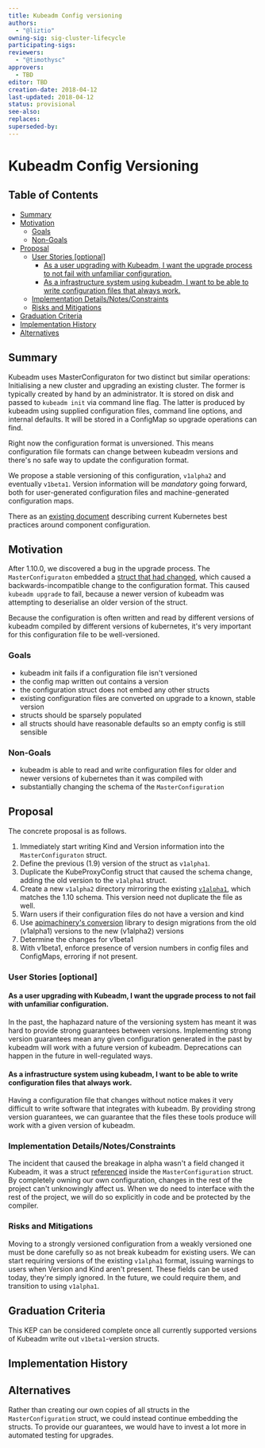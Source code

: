 ```yaml
---
title: Kubeadm Config versioning
authors:
  - "@liztio"
owning-sig: sig-cluster-lifecycle
participating-sigs:
reviewers:
  - "@timothysc"
approvers:
  - TBD
editor: TBD
creation-date: 2018-04-12
last-updated: 2018-04-12
status: provisional
see-also:
replaces:
superseded-by:
---
```


# Kubeadm Config Versioning

## Table of Contents

<!-- toc -->
- [Summary](#summary)
- [Motivation](#motivation)
  - [Goals](#goals)
  - [Non-Goals](#non-goals)
- [Proposal](#proposal)
  - [User Stories [optional]](#user-stories-optional)
    - [As a user upgrading with Kubeadm, I want the upgrade process to not fail with unfamiliar configuration.](#as-a-user-upgrading-with-kubeadm-i-want-the-upgrade-process-to-not-fail-with-unfamiliar-configuration)
    - [As a infrastructure system using kubeadm, I want to be able to write configuration files that always work.](#as-a-infrastructure-system-using-kubeadm-i-want-to-be-able-to-write-configuration-files-that-always-work)
  - [Implementation Details/Notes/Constraints](#implementation-detailsnotesconstraints)
  - [Risks and Mitigations](#risks-and-mitigations)
- [Graduation Criteria](#graduation-criteria)
- [Implementation History](#implementation-history)
- [Alternatives](#alternatives)
<!-- /toc -->

## Summary

Kubeadm uses MasterConfiguraton for two distinct but similar operations: Initialising a new cluster and upgrading an existing cluster. 
The former is typically created by hand by an administrator. 
It is stored on disk and passed to `kubeadm init` via command line flag.
The latter is produced by kubeadm using supplied configuration files, command line options, and internal defaults.
It will be stored in a ConfigMap so upgrade operations can find. 

Right now the configuration format is unversioned.
This means configuration file formats can change between kubeadm versions and there's no safe way to update the configuration format.

We propose a stable versioning of this configuration, `v1alpha2` and eventually `v1beta1`. 
Version information will be _mandatory_ going forward, both for user-generated configuration files and machine-generated configuration maps.

There as an [existing document][config] describing current Kubernetes best practices around component configuration.

[config]: https://docs.google.com/document/d/1FdaEJUEh091qf5B98HM6_8MS764iXrxxigNIdwHYW9c/edit#heading=h.nlhhig66a0v6

## Motivation

After 1.10.0, we discovered a bug in the upgrade process. 
The `MasterConfiguraton` embedded a [struct that had changed][proxyconfig], which caused a backwards-incompatible change to the configuration format. 
This caused `kubeadm upgrade` to fail, because a newer version of kubeadm was attempting to deserialise an older version of the struct.

Because the configuration is often written and read by different versions of kubeadm compiled by different versions of kubernetes, 
it's very important for this configuration file to be well-versioned. 

[proxyconfig]: https://github.com/kubernetes/kubernetes/commit/57071d85ee2c27332390f0983f42f43d89821961

### Goals

* kubeadm init fails if a configuration file isn't versioned
* the config map written out contains a version
* the configuration struct does not embed any other structs
* existing configuration files are converted on upgrade to a known, stable version
* structs should be sparsely populated
* all structs should have reasonable defaults so an empty config is still sensible

### Non-Goals

* kubeadm is able to read and write configuration files for older and newer versions of kubernetes than it was compiled with
* substantially changing the schema of the `MasterConfiguration`

## Proposal

The concrete proposal is as follows.

1. Immediately start writing Kind and Version information into the `MasterConfiguraton` struct.
2. Define the previous (1.9) version of the struct as `v1alpha1`.
3. Duplicate the KubeProxyConfig struct that caused the schema change, adding the old version to the `v1alpha1` struct.
3. Create a new `v1alpha2` directory mirroring the existing [`v1alpha1`][v1alpha1], which matches the 1.10 schema. 
   This version need not duplicate the file as well.
2. Warn users if their configuration files do not have a version and kind
4. Use [apimachinery's conversion][conversion] library to design migrations from the old (v1alpha1) versions to the new (v1alpha2) versions
5. Determine the changes for v1beta1
6. With v1beta1, enforce presence of version numbers in config files and ConfigMaps, erroring if not present.

[conversion]: https://godoc.org/k8s.io/apimachinery/pkg/conversion
[v1alpha1]: https://github.com/kubernetes/kubernetes/tree/d7d4381961f4eb2a4b581160707feb55731e324e/cmd/kubeadm/app/apis/kubeadm 

### User Stories [optional]

#### As a user upgrading with Kubeadm, I want the upgrade process to not fail with unfamiliar configuration.

In the past, the haphazard nature of the versioning system has meant it was hard to provide strong guarantees between versions.
Implementing strong version guarantees mean any given configuration generated in the past by kubeadm will work with a future version of kubeadm. 
Deprecations can happen in the future in well-regulated ways.

#### As a infrastructure system using kubeadm, I want to be able to write configuration files that always work.

Having a configuration file that changes without notice makes it very difficult to write software that integrates with kubeadm. 
By providing strong version guarantees, we can guarantee that the files these tools produce will work with a given version of kubeadm.

### Implementation Details/Notes/Constraints

The incident that caused the breakage in alpha wasn't a field changed it Kubeadm, it was a struct [referenced][struct] inside the `MasterConfiguration` struct.
By completely owning our own configuration, changes in the rest of the project can't unknowingly affect us.
When we do need to interface with the rest of the project, we will do so explicitly in code and be protected by the compiler.

[struct]: https://github.com/kubernetes/kubernetes/blob/d7d4381961f4eb2a4b581160707feb55731e324e/cmd/kubeadm/app/apis/kubeadm/v1alpha1/types.go#L285

### Risks and Mitigations

Moving to a strongly versioned configuration from a weakly versioned one must be done carefully so as not break kubeadm for existing users. 
We can start requiring versions of the existing `v1alpha1` format, issuing warnings to users when Version and Kind aren't present.
These fields can be used today, they're simply ignored.
In the future, we could require them, and transition to using `v1alpha1`.

## Graduation Criteria

This KEP can be considered complete once all currently supported versions of Kubeadm write out `v1beta1`-version structs.

## Implementation History

## Alternatives

Rather than creating our own copies of all structs in the `MasterConfiguration` struct, we could instead continue embedding the structs.
To provide our guarantees, we would have to invest a lot more in automated testing for upgrades.

